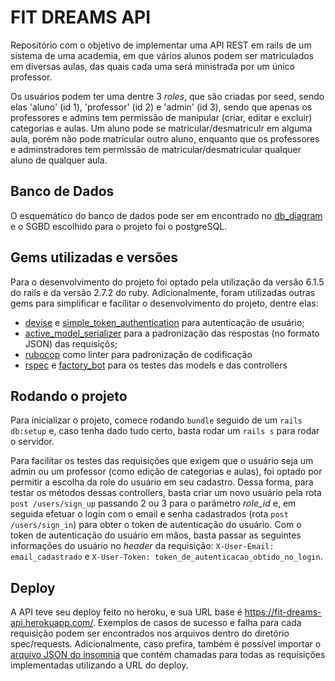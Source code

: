 # FIT DREAMS API

Repositório com o objetivo de implementar uma API REST em rails de um sistema de uma academia, em que vários alunos podem ser matriculados em diversas aulas, das quais cada uma será ministrada por um único professor. 

Os usuários podem ter uma dentre 3 _roles_, que são criadas por seed, sendo elas 'aluno' (id 1), 'professor' (id 2) e 'admin' (id 3), sendo que apenas os professores e admins tem permissão de manipular (criar, editar e excluir) categorias e aulas. Um aluno pode se matricular/desmatriculr em alguma aula, porém não pode matricular outro aluno, enquanto que os professores e adminstradores tem permissão de matricular/desmatricular qualquer aluno de qualquer aula.

## Banco de Dados
O esquemático do banco de dados pode ser em encontrado no [db_diagram](https://dbdiagram.io/d/629a017954ce263527550fb3) e o SGBD escolhido para o projeto foi o postgreSQL.

## Gems utilizadas e versões
Para o desenvolvimento do projeto foi optado pela utilização da versão 6.1.5 do rails e da versão 2.7.2 do ruby. Adicionalmente, foram utilizadas outras gems para simplificar e facilitar o desenvolvimento do projeto, dentre elas:
- [devise](https://github.com/heartcombo/devise) e [simple_token_authentication](https://github.com/gonzalo-bulnes/simple_token_authentication) para autenticação de usuário;
- [active_model_serializer](https://github.com/rails-api/active_model_serializers) para a padronização das respostas (no formato JSON) das requisiçõs;
- [rubocop](https://github.com/rubocop/rubocop) como linter para padronização de codificação
- [rspec](https://github.com/rspec/rspec-rails) e [factory_bot](https://github.com/thoughtbot/factory_bot) para os testes das models e das controllers

## Rodando o projeto
Para inicializar o projeto, comece rodando `bundle` seguido de um `rails db:setup` e, caso tenha dado tudo certo, basta rodar um `rails s` para rodar o servidor. 

Para facilitar os testes das requisições que exigem que o usuário seja um admin ou um professor (como edição de categorias e aulas), foi optado por permitir a escolha da role do usuário em seu cadastro. Dessa forma, para testar os métodos dessas controllers, basta criar um novo usuário pela rota `post /users/sign_up` passando 2 ou 3 para o parâmetro _role_id_ e, em seguida efetuar o login com o email e senha cadastrados (rota `post /users/sign_in`) para obter o token de autenticação do usuário. Com o token de autenticação do usuário em mãos, basta passar as seguintes informações do usuário no _header_ da requisição: `X-User-Email: email_cadastrado` e `X-User-Token: token_de_autenticacao_obtido_no_login`.

## Deploy

A API teve seu deploy feito no heroku, e sua URL base é https://fit-dreams-api.herokuapp.com/. Exemplos de casos de sucesso e falha para cada requisição podem ser encontrados nos arquivos dentro do diretório spec/requests. Adicionalmente, caso prefira, também é possível importar o [arquivo JSON do insomnia](https://github.com/DavidsonGM/fit-dreams/blob/master/Fit-dreams-api-insomnia.json) que contém chamadas para todas as requisições implementadas utilizando a URL do deploy.
